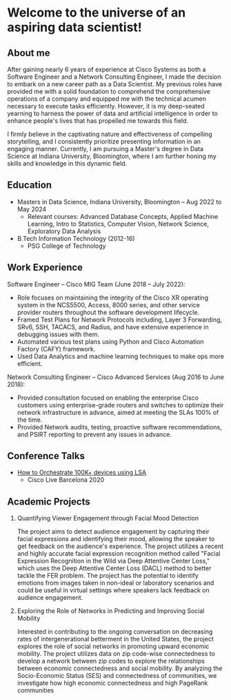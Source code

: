 # Welcome to the universe of an aspiring data scientist!

## About me
After gaining nearly 6 years of experience at Cisco Systems as both a Software Engineer and a Network Consulting Engineer, I made the decision to embark on a new career path as a Data Scientist. My previous roles have provided me with a solid foundation to comprehend the comprehensive operations of a company and equipped me with the technical acumen necessary to execute tasks efficiently. However, it is my deep-seated yearning to harness the power of data and artificial intelligence in order to enhance people's lives that has propelled me towards this field.

I firmly believe in the captivating nature and effectiveness of compelling storytelling, and I consistently prioritize presenting information in an engaging manner. Currently, I am pursuing a Master's degree in Data Science at Indiana University, Bloomington, where I am further honing my skills and knowledge in this dynamic field.

## Education

- Masters in Data Science, Indiana University, Bloomington – Aug 2022 to May 2024
  - Relevant courses: Advanced Database Concepts, Applied Machine Learning, Intro to Statistics, Computer Vision, Network Science, Exploratory Data Analysis
- B.Tech Information Technology (2012-16)
  - PSG College of Technology

## Work Experience

Software Engineer – Cisco MIG Team (June 2018 – July 2022):

- Role focuses on maintaining the integrity of the Cisco XR operating system in the NCS5500, Access, 8000 series, and other service provider routers throughout the software development lifecycle.
- Framed Test Plans for Network Protocols including, Layer 3 Forwarding, SRv6, SSH, TACACS, and Radius, and have extensive experience in debugging issues with them.
- Automated various test plans using Python and Cisco Automation Factory (CAFY) framework.
- Used Data Analytics and machine learning techniques to make ops more efficient.

Network Consulting Engineer – Cisco Advanced Services (Aug 2016 to June 2018):

- Provided consultation focused on enabling the enterprise Cisco customers using enterprise-grade routers and switches to optimize their network infrastructure in advance, aimed at meeting the SLAs 100% of the time.
- Provided Network audits, testing, proactive software recommendations, and PSIRT reporting to prevent any issues in advance.

## Conference Talks

- [How to Orchestrate 100K+ devices using LSA](https://www.ciscolive.com/on-demand/on-demand-library.html?search=lsa#/session/163605999715800172Wv)
  - Cisco Live Barcelona 2020

## Academic Projects

1. Quantifying Viewer Engagement through Facial Mood Detection

   The project aims to detect audience engagement by capturing their facial expressions and identifying their mood, allowing the speaker to get feedback on the audience's experience. The project utilizes a recent and highly accurate facial expression recognition method called "Facial Expression Recognition in the Wild via Deep Attentive Center Loss," which uses the Deep Attentive Center Loss (DACL) method to better tackle the FER problem. The project has the potential to identify emotions from images taken in non-ideal or laboratory scenarios and could be useful in virtual settings where speakers lack feedback on audience engagement.

2. Exploring the Role of Networks in Predicting and Improving Social Mobility

   Interested in contributing to the ongoing conversation on decreasing rates of intergenerational betterment in the United States, the project explores the role of social networks in promoting upward economic mobility. The project utilizes data on zip code-wise connectedness to develop a network between zip codes to explore the relationships between economic connectedness and social mobility. By analyzing the Socio-Economic Status (SES) and connectedness of communities, we investigate how high economic connectedness and high PageRank communities
